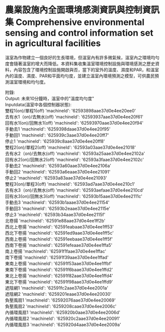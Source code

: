 # 農業設施內全面環境感測資訊與控制資訊集 Comprehensive environmental sensing and control information set in agricultural facilities
溫室為作物建立一個良好的生長環境，但溫室內有許多微氣候，溫室內之環境均勻度會隨著溫室的增大而降低。本資料集收集溫室環境控制設施與環境感測之歷史資料，內容包含了環境控制設施開啟與否，當下的室外的溫度、濕度和PAR，和溫室內的溫度、濕度、PAR和平面均勻度，並建立溫室內環境預測之模型，可供農民預測溫室環境和均勻度。

附錄:  
Output: 未來10分鐘時，溫室中的"溫度均勻度"   
Inputdata(溫室中各個控制器狀態):  
雙程1(on)/單程1(off) 'machineId': '62593898aae37d0e4ee20ee0'  
去有水1（on)/去無水(off) 'machineId': '62593937aae37d0e4ee20f61'  
回有水1(on)/回無水1(off) 'machineId': '62593970aae37d0e4ee20f94'  
手動去1 'machineId': '6259398daae37d0e4ee20f95'  
手動回1 'machineId': '625939c3aae37d0e4ee20ff7'  
停止1 'machineId': '625939c8aae37d0e4ee20ff8'  
雙程2(on)/單程2(off) 'machineId': '62593a03aae37d0e4ee21018'  
去有水2（on)/去無水(off) 'machineId': '62593a25aae37d0e4ee2102a'  
回有水2(on)/回無水2(off) 'machineId': '62593a3faae37d0e4ee2102c'  
手動去2 'machineId': '62593a60aae37d0e4ee2106a'  
手動回2 'machineId': '62593a6eaae37d0e4ee21091'  
停止2 'machineId': '62593a83aae37d0e4ee21093'  
雙程3(on)/單程3(off) 'machineId': '62593ad7aae37d0e4ee210c1'  
去有水3（on)/去無水(off) 'machineId': '62593aefaae37d0e4ee210cd'  
回有水3(on)/回無水3(off) 'machineId': '62593b15aae37d0e4ee2111c'  
手動去3 'machineId': '62593b1aaae37d0e4ee21154'  
手動回3 'machineId': '62593b2eaae37d0e4ee2115e'  
停止3 'machineId': '62593b34aae37d0e4ee2115f'  
北卷揚 'machineId': '62591e88aae37d0e4ee1ff2b'  
西北上卷揚 'machineId': '62591eabaae37d0e4ee1ff53'  
西北下卷揚 'machineId': '62591ed9aae37d0e4ee1ff5c'  
西南上卷揚 'machineId': '62591eebaae37d0e4ee1ff5f'  
西南下卷揚 'machineId': '62591efeaae37d0e4ee1ffa5'  
南上卷揚 'machineId': '62591f1faae37d0e4ee1ffac'  
南下卷揚 'machineId': '62591f39aae37d0e4ee1ffad'  
東南上卷揚 'machineId': '62591f53aae37d0e4ee1ffbf'  
東南下卷揚 'machineId': '62591f6baae37d0e4ee1ffd2'  
東北上卷揚 'machineId': '62591f82aae37d0e4ee1ffd4'  
東北下卷揚 'machineId': '62591f98aae37d0e4ee1ffd9'  
遮陰網1  'machineId': '62591fc2aae37d0e4ee2001a'  
遮陰網2  'machineId': '6259201eaae37d0e4ee20030'  
負壓風扇1  'machineId': '62592076aae37d0e4ee20069'  
負壓風扇2  'machineId': '6259208caae37d0e4ee2006c'  
內循環風扇1  'machineId': '625920b0aae37d0e4ee2006d'  
內循環風扇2  'machineId': '625920c2aae37d0e4ee20091'  
內循環風扇3  'machineId': '625920d4aae37d0e4ee2009a'  